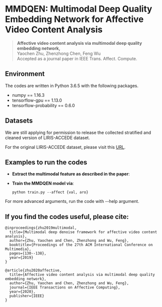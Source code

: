# MMDQEN: Multimodal Deep Quality Embedding Network for Affective Video Content Analysis


 >**Affective video content analysis via multimodal deep quality embedding network,**  
 >Yaochen Zhu, Zhenzhong Chen, Feng Wu  
 >Accepted as a journal paper in IEEE Trans. Affect. Compute.

## Environment

The codes are written in Python 3.6.5 with the following packages.  

- numpy == 1.16.3
- tensorflow-gpu == 1.13.0
- tensorflow-probability == 0.6.0

## Datasets

We are still applying for permission to release the collected stratified and cleaned version of LIRIS-ACCEDE dataset.

For the original LIRIS-ACCEDE dataset, please visit this [URL](https://liris-accede.ec-lyon.fr).

## Examples to run the codes

- **Extract the multimodal feature as described in the paper**: 

- **Train the MMDQEN model via**: 
	
	```python train.py --affect {val, aro}```

For more advanced arguments, run the code with --help argument.
  

## If you find the codes useful, please cite:

	@inproceedings{zhu2019multimodal,
	  title={Multimodal deep denoise framework for affective video content analysis},
	  author={Zhu, Yaochen and Chen, Zhenzhong and Wu, Feng},
	  booktitle={Proceedings of the 27th ACM International Conference on Multimedia},
	  pages={130--138},
	  year={2019}
	}

	@article{zhu2020affective,
	  title={Affective video content analysis via multimodal deep quality embedding network},
	  author={Zhu, Yaochen and Chen, Zhenzhong and Wu, Feng},
	  journal={IEEE Transactions on Affective Computing},
	  year={2020},
	  publisher={IEEE}
	}
